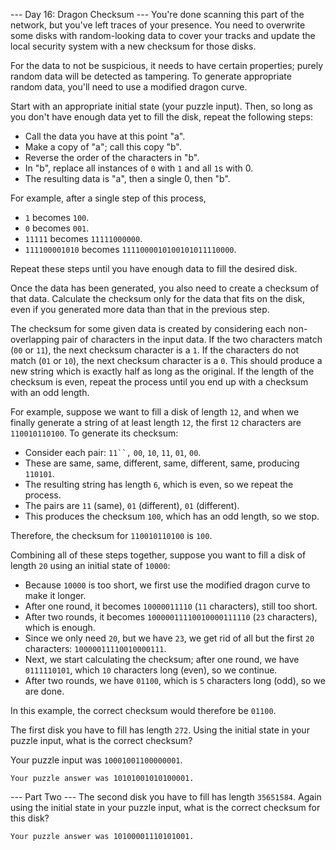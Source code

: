 ﻿--- Day 16: Dragon Checksum ---
You're done scanning this part of the network, but you've left traces of your presence. You need to overwrite some disks with random-looking data to cover your tracks and update the local security system with a new checksum for those disks.

For the data to not be suspicious, it needs to have certain properties; purely random data will be detected as tampering. To generate appropriate random data, you'll need to use a modified dragon curve.

Start with an appropriate initial state (your puzzle input). Then, so long as you don't have enough data yet to fill the disk, repeat the following steps:

- Call the data you have at this point "a".
- Make a copy of "a"; call this copy "b".
- Reverse the order of the characters in "b".
- In "b", replace all instances of `0` with `1` and all `1`s with 0.
- The resulting data is "a", then a single 0, then "b".

For example, after a single step of this process,

- `1` becomes `100`.
- `0` becomes `001`.
- `11111` becomes `11111000000`.
- `111100001010` becomes `1111000010100101011110000`.

Repeat these steps until you have enough data to fill the desired disk.

Once the data has been generated, you also need to create a checksum of that data. Calculate the checksum only for the data that fits on the disk, even if you generated more data than that in the previous step.

The checksum for some given data is created by considering each non-overlapping pair of characters in the input data. If the two characters match (`00` or `11`), the next checksum character is a `1`. If the characters do not match (`01` or `10`), the next checksum character is a `0`. This should produce a new string which is exactly half as long as the original. If the length of the checksum is even, repeat the process until you end up with a checksum with an odd length.

For example, suppose we want to fill a disk of length `12`, and when we finally generate a string of at least length `12`, the first `12` characters are `110010110100`. To generate its checksum:

- Consider each pair: `11``,` `00`, `10`, `11`, `01`, `00`.
- These are same, same, different, same, different, same, producing `110101`.
- The resulting string has length `6`, which is even, so we repeat the process.
- The pairs are `11` (same), `01` (different), `01` (different).
- This produces the checksum `100`, which has an odd length, so we stop.

Therefore, the checksum for `110010110100` is `100`.

Combining all of these steps together, suppose you want to fill a disk of length `20` using an initial state of `10000`:

- Because `10000` is too short, we first use the modified dragon curve to make it longer.
- After one round, it becomes `10000011110` (`11` characters), still too short.
- After two rounds, it becomes `10000011110010000111110` (`23` characters), which is enough.
- Since we only need `20`, but we have `23`, we get rid of all but the first `20` characters: `10000011110010000111`.
- Next, we start calculating the checksum; after one round, we have `0111110101`, which `10` characters long (even), so we continue.
- After two rounds, we have `01100`, which is `5` characters long (odd), so we are done.

In this example, the correct checksum would therefore be `01100`.

The first disk you have to fill has length `272`. Using the initial state in your puzzle input, what is the correct checksum?

Your puzzle input was `10001001100000001`.

`Your puzzle answer was 10101001010100001.`


--- Part Two ---
The second disk you have to fill has length `35651584`. Again using the initial state in your puzzle input, what is the correct checksum for this disk?

`Your puzzle answer was 10100001110101001.`